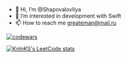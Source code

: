 - 👋 Hi, I’m @ShapovalovIlya
- 👀 I’m interested in development with Swift
- 📫 How to reach me greateman@mail.ru

[![codewars](https://www.codewars.com/users/ShapovalovIlya/badges/large)](https://www.codewars.com/users/ShapovalovIlya)

[![KnlnKS's LeetCode stats](https://leetcode-stats-six.vercel.app/api?username=ShapovalovIlya)](https://github.com/ShapovalovIlya/github-readme)


<!---
ShapovalovIlya/ShapovalovIlya is a ✨ special ✨ repository because its `README.md` (this file) appears on your GitHub profile.
You can click the Preview link to take a look at your changes.
--->
